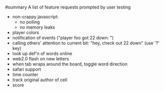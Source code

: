﻿#summary A list of feature requests prompted by user testing

  * non-crappy javascript:
    * no polling
    * no memory leaks
  * player colors
  * notification of events ("player foo got 22 down: ")
  * calling others' attention to current bit: "hey, check out 22 down" (use '?' key)
  * look up def'n of words online
  * web2.0 flash on new letters
  * when tab wraps around the board, toggle word direction
  * safari support
  * time counter
  * track original author of cell
  * score